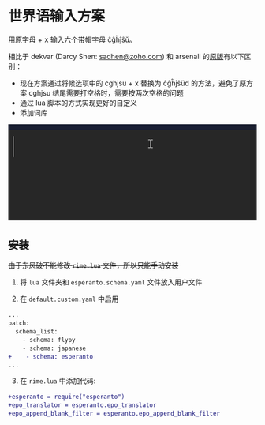 # 世界语输入方案

用原字母 + <kbd>x</kbd> 输入六个带帽字母 ĉĝĥĵŝŭ。

相比于 dekvar (Darcy Shen: sadhen@zoho.com) 和 arsenali 的[原版](https://github.com/arsenali/rime-esperanto)有以下区别：

- 现在方案通过将候选项中的 cghjsu + x 替换为 ĉĝĥĵŝŭd 的方法，避免了原方案 cghjsu 结尾需要打空格时，需要按两次空格的问题
- 通过 lua 脚本的方式实现更好的自定义
- 添加词库

![Preview](./preview.gif)


## ~~安装~~

~~由于东风破不能修改 `rime.lua` 文件，所以只能手动安装~~

1. 将 `lua` 文件夹和 `esperanto.schema.yaml` 文件放入用户文件

2. 在 `default.custom.yaml` 中启用

```diff
...
patch:
  schema_list:
    - schema: flypy
    - schema: japanese
+    - schema: esperanto
...
```

3. 在 `rime.lua` 中添加代码:

```diff
+esperanto = require("esperanto")
+epo_translator = esperanto.epo_translator
+epo_append_blank_filter = esperanto.epo_append_blank_filter
```

<br>
